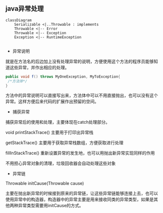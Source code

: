 ## java异常处理
```mermaid
classDiagram
	Serializable <|..Throwable : implements
    Throwable <|-- Error
    Throwable <|-- Exception
   	Exception <|-- RuntimeException   	
    
```


- 异常说明

就是在方法名的后边加上没有处理异常的说明，方便使用这个方法的程序员能够知道这些异常，并作出相应的处理。

```java
public void f() throws MyOneException, MyToException{
 /*方法体*/
}
```

方法中的异常说明可以直接写出来，方法体中可以不用直接抛出，也可以没有这个异常。这样方便后来代码的扩展作出预留的空间。

- 捕获异常

捕获异常后的使用和处理，主要体现在catch处理部分。

void printStackTrace()  主要用于打印出异常栈

getStackTrace() 主要用于获取异常栈数组，方便获取进行处理

fillInStackTrace() 重新设置异常的发生地，也可以用抛出新异常实现同样的作用

不用担心异常对象的清理，垃圾回收器会自动处理这些对象

- 异常链

Throwable initCause(Throwable cause) 

主要在抛出新异常的时候接到原来的异常链，让这些异常链能够连接上去，也可以使用异常中的构造器，构造器中的异常主要是用来接收同类的异常类型，如果是其他两种异常类型需要用initCause的方式。


